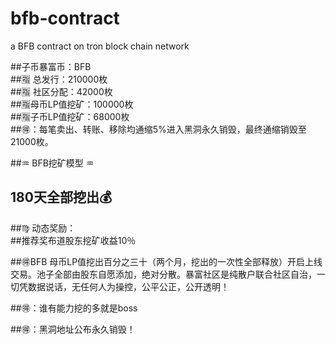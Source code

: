 # bfb-contract
a BFB contract on tron block chain network


##子币暴富币：BFB  
##🈯 总发行：210000枚  
##🈯 社区分配：42000枚  
##🈯母币LP值挖矿：100000枚  
##🈯子币LP值挖矿：68000枚  
##🉐：每笔卖出、转账、移除均通缩5%进入黑洞永久销毁，最终通缩销毁至21000枚。   

##♒  BFB挖矿模型 ♒   
##      180天全部挖出💰   

##♍️ 动态奖励：  
##推荐奖布道股东挖矿收益10％  

##🉐BFB 母币LP值挖出百分之三十（两个月，挖出的一次性全部释放）开启上线交易。池子全部由股东自愿添加，绝对分散。暴富社区是纯散户联合社区自治，一切凭数据说话，无任何人为操控，公平公正，公开透明！  

##🉐：谁有能力挖的多就是boss  

##🉐：黑洞地址公布永久销毁！  

